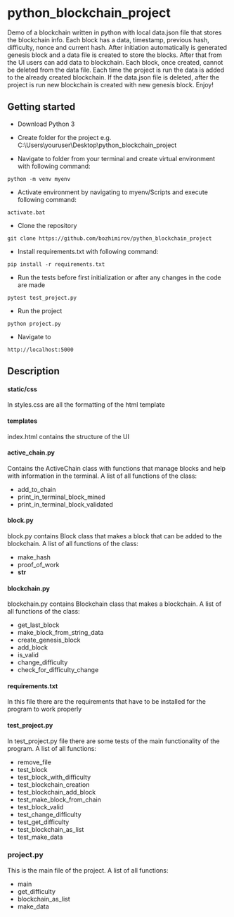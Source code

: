 # python_blockchain_project

Demo of a blockchain written in python with local data.json file that stores the blockchain info. Each block has a data,
timestamp, previous hash, difficulty, nonce and current hash. After initiation automatically is generated genesis block 
and a data file is created to store the blocks. After that from the UI users can add data to blockchain. Each block, 
once created, cannot be deleted from the data file. Each time the project is run the data is added to the already 
created blockchain. If the data.json file is deleted, after the project is run new blockchain is created with new 
genesis block.
Enjoy!

## Getting started

- Download Python 3

- Create folder for the project e.g. C:\Users\youruser\Desktop\python_blockchain_project

- Navigate to folder from your terminal and create virtual environment with following command:
```
python -m venv myenv
```
- Activate environment by navigating to myenv/Scripts and execute following command:
```
activate.bat
```
- Clone the repository
```
git clone https://github.com/bozhimirov/python_blockchain_project
```
- Install requirements.txt with following command:
```
pip install -r requirements.txt
```
- Run the tests before first initialization or after any changes in the code are made
```
pytest test_project.py
```
- Run the project
```
python project.py
```
- Navigate to
```
http://localhost:5000
```

## Description

#### **static/css**
In styles.css are all the formatting of the html template

#### **templates**
index.html contains the structure of the UI

#### **active_chain.py**
Contains the ActiveChain class with functions that manage blocks and help with information in the terminal. A list of
all functions of the class:

- add_to_chain
- print_in_terminal_block_mined
- print_in_terminal_block_validated

#### **block.py**
block.py contains Block class that makes a block that can be added to the blockchain.  A list of all functions of the 
class:

- make_hash
- proof_of_work
- __str__

#### **blockchain.py**
blockchain.py contains Blockchain class that makes a blockchain.  A list of all functions of the class:

- get_last_block
- make_block_from_string_data
- create_genesis_block
- add_block
- is_valid
- change_difficulty
- check_for_difficulty_change

#### **requirements.txt**
In this file there are the requirements that have to be installed for the program to work properly


#### **test_project.py**
In test_project.py file there are some tests of the main functionality of the program. A list of all functions:

- remove_file
- test_block
- test_block_with_difficulty
- test_blockchain_creation
- test_blockchain_add_block
- test_make_block_from_chain
- test_block_valid
- test_change_difficulty
- test_get_difficulty
- test_blockchain_as_list
- test_make_data


### **project.py**
This is the main file of the project. A list of all functions:

- main
- get_difficulty
- blockchain_as_list
- make_data
